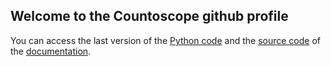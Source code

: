 ## Welcome to the Countoscope github profile

You can access the last version of the [Python code](https://github.com/Countoscope/main) and the [source code](https://github.com/Countoscope/countoscope.github.io) of the [documentation](https://countoscope.github.io/). 
